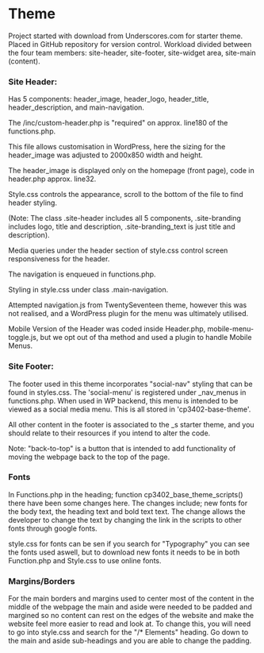<h1>Theme</h1>


<p> Project started with download from Underscores.com for starter theme.  Placed in GitHub repository for version control.
Workload divided between the four team members: site-header, site-footer, site-widget area, site-main (content). </p>

<h3>Site Header:</h3>
<p>Has 5 components: header_image, header_logo, header_title, header_description, and main-navigation. 

The /inc/custom-header.php is "required" on approx. line180 of the functions.php.  

This file allows customisation in WordPress, here the sizing for the header_image was adjusted to 2000x850 width and height.  

The header_image is displayed only on the homepage (front page), code in header.php approx. line32.  

Style.css controls the appearance, scroll to the bottom of the file to find header styling.  

(Note: The class .site-header includes all 5 components, .site-branding includes logo, title and description, .site-branding_text is just title and description).  

Media queries under the header section of style.css control screen responsiveness for the header.  

The navigation is enqueued in functions.php.  

Styling in style.css under class .main-navigation. 

Attempted navigation.js from TwentySeventeen theme, however this was not realised, and a WordPress plugin for the menu was ultimately utilised.

Mobile Version of the Header was coded inside Header.php, mobile-menu-toggle.js, but we opt out of tha method and used a plugin to handle Mobile Menus.</p>

<h3>Site Footer:</h3>
<p>The footer used in this theme incorporates "social-nav" styling that can be found in styles.css. The 'social-menu' is registered under _nav_menus  in 
functions.php. When used in WP backend, this menu is intended to be viewed as a social media menu. This is all stored in 'cp3402-base-theme'.

All other content in the footer is associated to the _s starter theme, and you should relate to their resources if you intend to alter the code.


Note: "back-to-top" is a button that is intended to add functionality of moving the webpage back to the top of the page.
</p>
<h3>Fonts</h3>
<p>In Functions.php in the heading; function cp3402_base_theme_scripts() there have been some changes here.
The changes include; new fonts for the body text, the heading text and bold text text.
The change allows the developer to change the text by changing the link in the scripts to other fonts through google fonts.
</p>
<p>style.css for fonts can be sen if you search for "Typography" you can see the fonts used aswell, but to download new fonts
it needs to be in both Function.php and Style.css to use online fonts.</p>
<h3>Margins/Borders</h3>
<p>For the main borders and margins used to center most of the content in the middle of the webpage the main and aside were
needed to be padded and margined so no content can rest on the edges of the website and make the website feel more easier to read
and look at. To change this, you will need to go into style.css and search for the "/* Elements" heading. Go down to the main and aside
sub-headings and you are able to change the padding.</p>